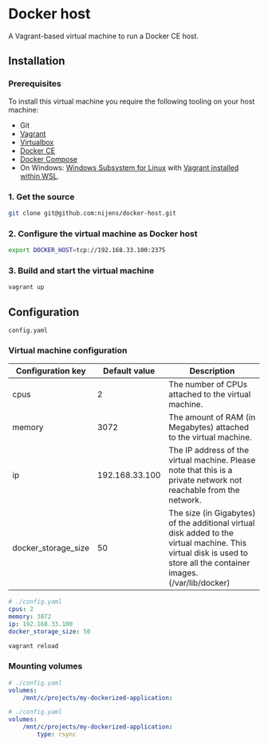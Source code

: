 # Docker host
A Vagrant-based virtual machine to run a Docker CE host.

## Installation

### Prerequisites
To install this virtual machine you require the following tooling on your host machine:
* Git
* [Vagrant](https://www.vagrantup.com)
* [Virtualbox](https://www.virtualbox.org)
* [Docker CE](https://docs.docker.com/install/)
* [Docker Compose](https://docs.docker.com/compose/install/)
* On Windows: [Windows Subsystem for Linux](https://docs.microsoft.com/en-us/windows/wsl/install-win10) with [Vagrant installed within WSL](https://www.vagrantup.com/docs/other/wsl.html).

### 1. Get the source
```bash
git clone git@github.com:nijens/docker-host.git
```

### 2. Configure the virtual machine as Docker host
```bash
export DOCKER_HOST=tcp://192.168.33.100:2375
```

### 3. Build and start the virtual machine
```bash
vagrant up
```

## Configuration
`config.yaml`

### Virtual machine configuration

| Configuration key   | Default value  | Description                                                                                                                                                         |
|---------------------|----------------|---------------------------------------------------------------------------------------------------------------------------------------------------------------------|
| cpus                | 2              | The number of CPUs attached to the virtual machine.                                                                                                                 |
| memory              | 3072           | The amount of RAM (in Megabytes) attached to the virtual machine.                                                                                                   |
| ip                  | 192.168.33.100 | The IP address of the virtual machine. Please note that this is a private network not reachable from the network.                                                   |
| docker_storage_size | 50             | The size (in Gigabytes) of the additional virtual disk added to the virtual machine. This virtual disk is used to store all the container images. (/var/lib/docker) |

```yaml
# ./config.yaml
cpus: 2
memory: 3072
ip: 192.168.33.100
docker_storage_size: 50
```

```bash
vagrant reload
```

### Mounting volumes

```yaml
# ./config.yaml
volumes:
    /mnt/c/projects/my-dockerized-application:
```

```yaml
# ./config.yaml
volumes:
    /mnt/c/projects/my-dockerized-application:
        type: rsync
```
